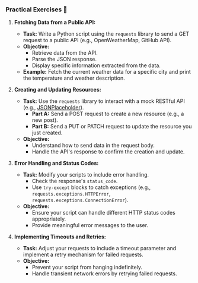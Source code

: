 ### Practical Exercises 🧰

1. **Fetching Data from a Public API:**

   - **Task:** Write a Python script using the `requests` library to send a GET request to a public API (e.g., OpenWeatherMap, GitHub API).
   - **Objective:**
     - Retrieve data from the API.
     - Parse the JSON response.
     - Display specific information extracted from the data.
   - **Example:** Fetch the current weather data for a specific city and print the temperature and weather description.

2. **Creating and Updating Resources:**

   - **Task:** Use the `requests` library to interact with a mock RESTful API (e.g., [JSONPlaceholder](https://jsonplaceholder.typicode.com/)).
     - **Part A:** Send a POST request to create a new resource (e.g., a new post).
     - **Part B:** Send a PUT or PATCH request to update the resource you just created.
   - **Objective:**
     - Understand how to send data in the request body.
     - Handle the API's response to confirm the creation and update.

3. **Error Handling and Status Codes:**

   - **Task:** Modify your scripts to include error handling.
     - Check the response's `status_code`.
     - Use `try-except` blocks to catch exceptions (e.g., `requests.exceptions.HTTPError`, `requests.exceptions.ConnectionError`).
   - **Objective:**
     - Ensure your script can handle different HTTP status codes appropriately.
     - Provide meaningful error messages to the user.

4. **Implementing Timeouts and Retries:**

   - **Task:** Adjust your requests to include a timeout parameter and implement a retry mechanism for failed requests.
   - **Objective:**
     - Prevent your script from hanging indefinitely.
     - Handle transient network errors by retrying failed requests.
